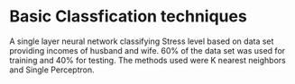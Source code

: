 # Basic Classfication techniques
A single layer neural network classifying Stress level based on data set providing incomes of husband and wife. 60% of the data set was used for training and 40% for testing. The methods used were K nearest neighbors and Single Perceptron.
